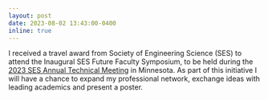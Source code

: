 ```yaml
---
layout: post
date: 2023-08-02 13:43:00-0400
inline: true
---
```


I received a travel award from Society of Engineering Science (SES) to attend the Inaugural SES Future Faculty Symposium, to be held during the <a href="https://2023ses.com/">2023 SES Annual Technical Meeting</a> in Minnesota. As part of this initiative I will have a chance to expand my professional network, exchange ideas with leading academics and present a poster. 
